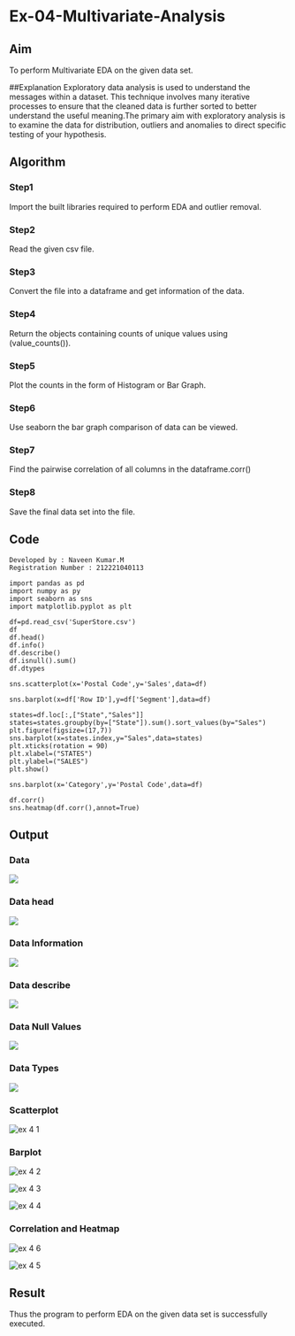 # Ex-04-Multivariate-Analysis

## Aim
To perform Multivariate EDA on the given data set.

##Explanation
Exploratory data analysis is used to understand the messages within a dataset. This technique involves many iterative processes to ensure that the cleaned data is further sorted to better understand the useful meaning.The primary aim with exploratory analysis is to examine the data for distribution, outliers and anomalies to direct specific testing of your hypothesis.

## Algorithm

### Step1
Import the built libraries required to perform EDA and outlier removal.

### Step2
Read the given csv file.

### Step3
Convert the file into a dataframe and get information of the data.

### Step4
Return the objects containing counts of unique values using (value_counts()).

### Step5
Plot the counts in the form of Histogram or Bar Graph.

### Step6
Use seaborn the bar graph comparison of data can be viewed.

### Step7
Find the pairwise correlation of all columns in the dataframe.corr()

### Step8
Save the final data set into the file.

## Code

```
Developed by : Naveen Kumar.M
Registration Number : 212221040113
```

```
import pandas as pd
import numpy as py
import seaborn as sns
import matplotlib.pyplot as plt

df=pd.read_csv('SuperStore.csv')
df
df.head()
df.info()
df.describe()
df.isnull().sum()
df.dtypes

sns.scatterplot(x='Postal Code',y='Sales',data=df)

sns.barplot(x=df['Row ID'],y=df['Segment'],data=df)

states=df.loc[:,["State","Sales"]]
states=states.groupby(by=["State"]).sum().sort_values(by="Sales")
plt.figure(figsize=(17,7))
sns.barplot(x=states.index,y="Sales",data=states)
plt.xticks(rotation = 90)
plt.xlabel=("STATES")
plt.ylabel=("SALES")
plt.show()

sns.barplot(x='Category',y='Postal Code',data=df)

df.corr()
sns.heatmap(df.corr(),annot=True)
```

## Output

### Data

![](./1.png)

### Data head

![](./2.png)

### Data Information

![](./3.png)

### Data describe

![](./4.png)

### Data Null Values

![](./5.png)

### Data Types

![](./6.png)

### Scatterplot

![ex 4 1](https://user-images.githubusercontent.com/128135244/229702193-6cd2eeef-b028-462b-b789-e488e8375a90.png)

### Barplot

![ex 4 2](https://user-images.githubusercontent.com/128135244/229702278-48114dc7-734f-4982-9714-db11a9b2dd73.png)

![ex 4 3](https://user-images.githubusercontent.com/128135244/229702347-2bd2e2fc-735b-435c-88af-831937a3fd46.png)

![ex 4 4](https://user-images.githubusercontent.com/128135244/229702365-221fc1e7-ffa9-4931-b777-d1692246d95b.png)

### Correlation and Heatmap
![ex 4 6](https://user-images.githubusercontent.com/128135244/229702401-e34b4c36-46c7-46f9-a814-98137b4a8571.png)

![ex 4 5](https://user-images.githubusercontent.com/128135244/229702440-d1863824-d3dd-4d09-97c5-0bbb2a89c800.png)

## Result
Thus the program to perform EDA on the given data set is successfully executed.
